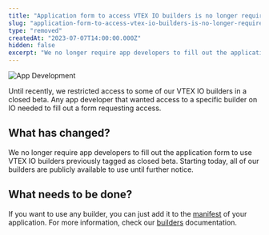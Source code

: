 ```yaml
---
title: "Application form to access VTEX IO builders is no longer required"
slug: "application-form-to-access-vtex-io-builders-is-no-longer-required"
type: "removed"
createdAt: "2023-07-07T14:00:00.000Z"
hidden: false
excerpt: "We no longer require app developers to fill out the application form to use [VTEX IO builders](https://developers.vtex.com/docs/guides/vtex-io-documentation-builders) previously tagged as closed beta."
---
```


![App Development](https://cdn.jsdelivr.net/gh/vtexdocs/dev-portal-content@main/images/app-deploying-time-0.png)

Until recently, we restricted access to some of our VTEX IO builders in a closed beta. Any app developer that wanted access to a specific builder on IO needed to fill out a form requesting access.

## What has changed?

We no longer require app developers to fill out the application form to use VTEX IO builders previously tagged as closed beta. Starting today, all of our builders are publicly available to use until further notice.

## What needs to be done?

If you want to use any builder, you can just add it to the [manifest](https://developers.vtex.com/docs/guides/vtex-io-documentation-manifest) of your application. For more information, check our [builders](https://developers.vtex.com/docs/guides/vtex-io-documentation-builders) documentation.
